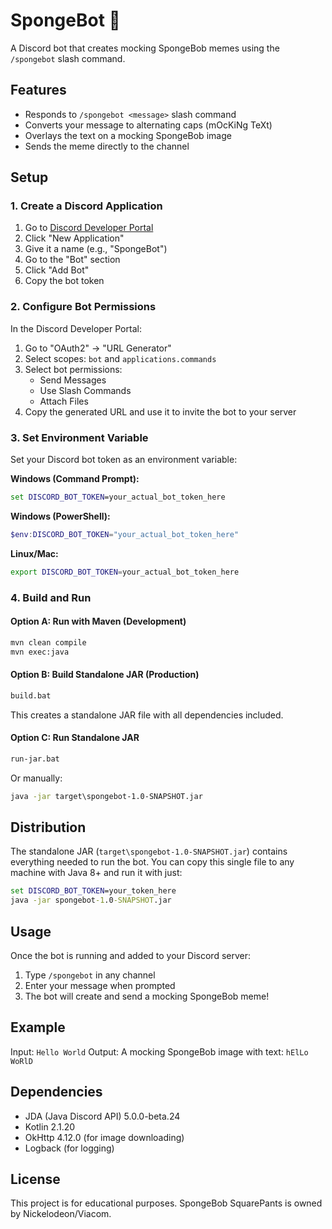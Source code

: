 # SpongeBot 🧽

A Discord bot that creates mocking SpongeBob memes using the `/spongebot` slash command.

## Features

- Responds to `/spongebot <message>` slash command
- Converts your message to alternating caps (mOcKiNg TeXt)
- Overlays the text on a mocking SpongeBob image
- Sends the meme directly to the channel

## Setup

### 1. Create a Discord Application

1. Go to [Discord Developer Portal](https://discord.com/developers/applications)
2. Click "New Application"
3. Give it a name (e.g., "SpongeBot")
4. Go to the "Bot" section
5. Click "Add Bot"
6. Copy the bot token

### 2. Configure Bot Permissions

In the Discord Developer Portal:
1. Go to "OAuth2" → "URL Generator"
2. Select scopes: `bot` and `applications.commands`
3. Select bot permissions: 
   - Send Messages
   - Use Slash Commands
   - Attach Files
4. Copy the generated URL and use it to invite the bot to your server

### 3. Set Environment Variable

Set your Discord bot token as an environment variable:

**Windows (Command Prompt):**
```cmd
set DISCORD_BOT_TOKEN=your_actual_bot_token_here
```

**Windows (PowerShell):**
```powershell
$env:DISCORD_BOT_TOKEN="your_actual_bot_token_here"
```

**Linux/Mac:**
```bash
export DISCORD_BOT_TOKEN=your_actual_bot_token_here
```

### 4. Build and Run

#### Option A: Run with Maven (Development)
```cmd
mvn clean compile
mvn exec:java
```

#### Option B: Build Standalone JAR (Production)
```cmd
build.bat
```
This creates a standalone JAR file with all dependencies included.

#### Option C: Run Standalone JAR
```cmd
run-jar.bat
```
Or manually:
```cmd
java -jar target\spongebot-1.0-SNAPSHOT.jar
```

## Distribution

The standalone JAR (`target\spongebot-1.0-SNAPSHOT.jar`) contains everything needed to run the bot. You can copy this single file to any machine with Java 8+ and run it with just:

```cmd
set DISCORD_BOT_TOKEN=your_token_here
java -jar spongebot-1.0-SNAPSHOT.jar
```

## Usage

Once the bot is running and added to your Discord server:

1. Type `/spongebot` in any channel
2. Enter your message when prompted
3. The bot will create and send a mocking SpongeBob meme!

## Example

Input: `Hello World`
Output: A mocking SpongeBob image with text: `hElLo WoRlD`

## Dependencies

- JDA (Java Discord API) 5.0.0-beta.24
- Kotlin 2.1.20
- OkHttp 4.12.0 (for image downloading)
- Logback (for logging)

## License

This project is for educational purposes. SpongeBob SquarePants is owned by Nickelodeon/Viacom.
